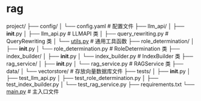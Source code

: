 # rag

project/
├── config/
│   └── config.yaml           # 配置文件
├── llm_api/
│   ├── **init**.py
│   ├── llm_api.py           # LLMAPI 类
│   ├── query_rewriting.py   # QueryRewriting 类
│   └── [utils.py](http://utils.py/)             # 通用工具函数
├── role_determination/
│   ├── **init**.py
│   └── role_determination.py # RoleDetermination 类
├── index_builder/
│   ├── **init**.py
│   └── index_builder.py      # IndexBuilder 类
├── rag_service/
│   ├── **init**.py
│   └── rag_service.py        # RAGService 类
├── data/
│   └── vectorstore/          # 存放向量数据库文件
├── tests/
│   ├── **init**.py
│   ├── test_llm_api.py
│   ├── test_role_determination.py
│   ├── test_index_builder.py
│   └── test_rag_service.py
├── requirements.txt
└── [main.py](http://main.py/)                   # 主入口文件